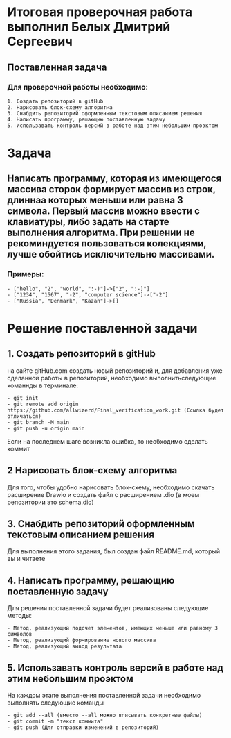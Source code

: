 # Итоговая проверочная работа выполнил Белых Дмитрий Сергеевич
## Поставленная задача
### Для проверочной работы необходимо:
    1. Создать репозиторий в gitHub 
    2. Нарисовать блок-схему алгоритма
    3. Снабдить репозиторий оформленным текстовым описанием решения
    4. Написать программу, решающию поставленную задачу
    5. Использавать контроль версий в работе над этим небольшим проэктом
# Задача
## Написать программу, которая из имеющегося массива сторок формирует массив  из строк, длиннаа которых меньши или равна 3 символа. Первый массив можно ввести с клавиатуры, либо задать на старте выполнения алгоритма. При решении не рекоминдуется пользоваться колекциями, лучше обойтись исключительно массивами.
### Примеры:
    - ["hello", "2", "world", ":-)"]->["2", ":-)"]
    - ["1234", "1567", "-2", "computer science"]->["-2"]
    - ["Russia", "Denmark", "Kazan"]->[] 


# Решение поставленной задачи    
## 1. Создать репозиторий в gitHub 
на сайте gitHub.com создать новый репозиторий и, для добавления уже сделанной работы в репозиторий, необходимо выполнитьследующие команнды в терминале:

    - git init
    - git remote add origin https://github.com/allwizerd/Final_verification_work.git (Ссылка будет отличаться)
    - git branch -M main
    - git push -u origin main
Если на последнем шаге возникла ошибка, то необходимо сделать коммит 
## 2 Нарисовать блок-схему алгоритма
Для того, чтобы удобно нарисовать блок-схему, необходимо скачать расширение Drawio и создать файл с расширением .dio (в моем репозитории это schema.dio)
## 3. Снабдить репозиторий оформленным текстовым описанием решения
Для выполнения этого задания, был создан файл README.md, который вы и читаете
## 4. Написать программу, решающию поставленную задачу
Для решения поставленной задачи будет реализованы следующие методы:

    - Метод, реализующий подсчет элементов, имеющих меньше или равному 3 символов
    - Метод, реализующий формирование нового массива
    - Метод, реализующий вывод результата
## 5. Использавать контроль версий в работе над этим небольшим проэктом
На каждом этапе выполнения поставленной задачи необходимо выполнять следующие команды

    - git add --all (вместо --all можно вписывать конкретные файлы)
    - git commit -m "текст коммита"    
    - git push (Для отправки изменений в репозиторий) 
